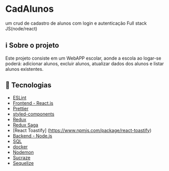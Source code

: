 # CadAlunos
um crud de cadastro de alunos com login e autenticação Full stack JS(node/react)


## ℹ️ Sobre o projeto

Este projeto consiste em um WebAPP escolar, aonde a escola ao logar-se poderá: adicionar alunos, excluir alunos, atualizar dados dos alunos e listar alunos existentes.


## 📝 Tecnologias

- [ESLint](https://eslint.org/)
- [Frontend - React.js](https://pt-br.reactjs.org)
- [Prettier](https://prettier.io/)
- [styled-components](https://styled-components.com/)
- [Redux](https://redux.js.org/)
- [Redux Saga](https://redux-saga.js.org/)
- [React Toastify] (https://www.npmjs.com/package/react-toastify)
- [Backend - Node.js](https://nodejs.org/en/)
- [SQL](https://blog.betrybe.com/sql/)
- [docker](https://www.docker.com/)
- [Nodemon](https://www.npmjs.com/package/nodemon)
- [Sucraze](https://www.npmjs.com/package/sucrase)
- [Sequelize](https://sequelize.org/)

